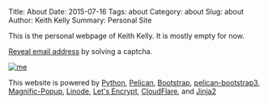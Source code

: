 Title: About
Date: 2015-07-16
Tags: about
Category: about
Slug: about
Author: Keith Kelly
Summary: Personal Site

This is the personal webpage of Keith Kelly. It is mostly empty for now.

<a href="http://www.google.com/recaptcha/mailhide/d?k=01ecAECCw0UTFSy4JfUdnC-A==&amp;c=UPc85iO7uAP0E5GmxHM5sPfA47Wt3Olp_kArZrKoOoI=" onclick="window.open('http://www.google.com/recaptcha/mailhide/d?k\x3d01ecAECCw0UTFSy4JfUdnC-A\x3d\x3d\x26c\x3dUPc85iO7uAP0E5GmxHM5sPfA47Wt3Olp_kArZrKoOoI\x3d', '', 'toolbar=0,scrollbars=0,location=0,statusbar=0,menubar=0,resizable=0,width=500,height=300'); return false;" title="Reveal this e-mail address">Reveal email address</a> by solving a captcha.

[![me](/thumbs/keith3_square_256.jpg)](/images/keith3_square.jpg)



This website is powered by
<a href="https://www.python.org/" target="_blank">Python</a>,
<a href="http://docs.getpelican.com/" target="_blank">Pelican</a>,
<a href="http://getbootstrap.com" target="_blank">Bootstrap</a>,
<a href="https://github.com/getpelican/pelican-themes/tree/master/pelican-bootstrap3" target="_blank">pelican-bootstrap3</a>,
<a href="http://dimsemenov.com/plugins/magnific-popup/" target="_blank">Magnific-Popup</a>,
<a href="https://www.linode.com/" target="_blank">Linode</a>,
<a href="https://letsencrypt.org/" target="_blank">Let's Encrypt</a>,
<a href="https://www.cloudflare.com/" target="_blank">CloudFlare</a>, and
<a href="http://jinja.pocoo.org/" target="_blank">Jinja2</a>
